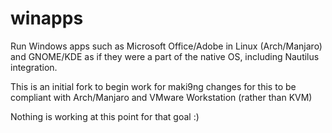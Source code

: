 # winapps
Run Windows apps such as Microsoft Office/Adobe in Linux (Arch/Manjaro) and GNOME/KDE as if they were a part of the native OS, including Nautilus integration.

This is an initial fork to begin work for maki9ng changes for this to be compliant with Arch/Manjaro and VMware Workstation (rather than KVM) 

Nothing is working at this point for that goal :) 
